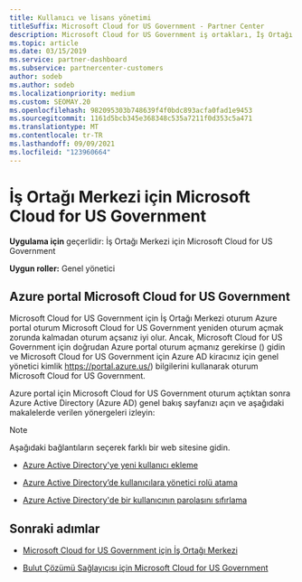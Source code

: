 ```yaml
---
title: Kullanıcı ve lisans yönetimi
titleSuffix: Microsoft Cloud for US Government - Partner Center
description: Microsoft Cloud for US Government iş ortakları, İş Ortağı Merkezi lisanslar ve parola sıfırlamaları için nasıl ve nereden yöneteceklerini öğrenin.
ms.topic: article
ms.date: 03/15/2019
ms.service: partner-dashboard
ms.subservice: partnercenter-customers
author: sodeb
ms.author: sodeb
ms.localizationpriority: medium
ms.custom: SEOMAY.20
ms.openlocfilehash: 982095303b748639f4f0bdc893acfa0fad1e9453
ms.sourcegitcommit: 1161d5bcb345e368348c535a7211f0d353c5a471
ms.translationtype: MT
ms.contentlocale: tr-TR
ms.lasthandoff: 09/09/2021
ms.locfileid: "123960664"
---
```

# <a name="user-and-license-management-in-partner-center-for-microsoft-cloud-for-us-government"></a>İş Ortağı Merkezi için Microsoft Cloud for US Government

**Uygulama için** geçerlidir: İş Ortağı Merkezi için Microsoft Cloud for US Government

**Uygun roller:** Genel yönetici

## <a name="how-to-manage-users-in-the-azure-portal-for-microsoft-cloud-for-us-government"></a>Azure portal Microsoft Cloud for US Government

Microsoft Cloud for US Government için İş Ortağı Merkezi oturum Azure portal oturum Microsoft Cloud for US Government yeniden oturum açmak zorunda kalmadan oturum açsanız iyi olur. Ancak, Microsoft Cloud for US Government için doğrudan Azure portal oturum açmanız gerekirse () gidin ve Microsoft Cloud for US Government için Azure AD kiracınız için genel yönetici kimlik https://portal.azure.us/) bilgilerini kullanarak oturum Microsoft Cloud for US Government.

Azure portal için Microsoft Cloud for US Government oturum açtıktan sonra Azure Active Directory (Azure AD) genel bakış sayfanızı açın ve aşağıdaki makalelerde verilen yönergeleri izleyin:

> [!NOTE]  
> Aşağıdaki bağlantıların seçerek farklı bir web sitesine gidin. 

- [Azure Active Directory'ye yeni kullanıcı ekleme](/azure/active-directory/active-directory-users-create-azure-portal)

- [Azure Active Directory’de kullanıcılara yönetici rolü atama](/azure/active-directory/active-directory-users-assign-role-azure-portal)

- [Azure Active Directory'de bir kullanıcının parolasını sıfırlama](/azure/active-directory/active-directory-users-reset-password-azure-portal)

## <a name="next-steps"></a>Sonraki adımlar

- [Microsoft Cloud for US Government için İş Ortağı Merkezi](partner-center-for-microsoft-us-govt-cloud.md)

- [Bulut Çözümü Sağlayıcısı için Microsoft Cloud for US Government](enroll-in-csp-for-microsoft-us-govt-cloud.md)